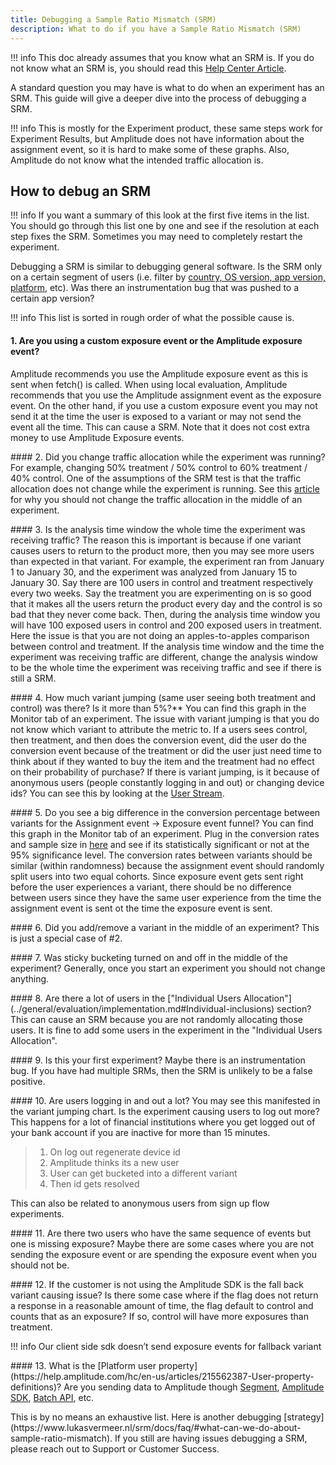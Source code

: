 ```yaml
---
title: Debugging a Sample Ratio Mismatch (SRM)
description: What to do if you have a Sample Ratio Mismatch (SRM)
---
```


!!! info
    This doc already assumes that you know what an SRM is. If you do not know what an SRM is, you should read this [Help Center Article](https://help.amplitude.com/hc/en-us/articles/8043418569371-Sample-ratio-mismatches-Debug-issues-with-experiment-allocations). 

A standard question you may have is what to do when an experiment has an SRM. This guide will give a deeper dive into the process of debugging a SRM.

!!! info
    This is mostly for the Experiment product, these same steps work for Experiment Results, but Amplitude does not have information about the assignment event, so it is hard to make some of these graphs. Also, Amplitude do not know what the intended traffic allocation is. 

## How to debug an SRM

!!! info
    If you want a summary of this look at the first five items in the list. You should go through this list one by one and see if the resolution at each step fixes the SRM. Sometimes you may need to completely restart the experiment.

Debugging a SRM is similar to debugging general software. Is the SRM only on a certain segment of users (i.e. filter by [country, OS version, app version, platform](https://help.amplitude.com/hc/en-us/articles/215562387-User-property-definitions), etc). Was there an instrumentation bug that was pushed to a certain app version?

!!! info
    This list is sorted in rough order of what the possible cause is. 

#### 1. Are you using a custom exposure event or the Amplitude exposure event?
<p style="display:inline;">Amplitude recommends you use the Amplitude exposure event as this is sent when fetch() is called. When using local evaluation, Amplitude recommends that you use the Amplitude assignment event as the exposure event. On the other hand, if you use a custom exposure event you may not send it at the time the user is exposed to a variant or may not send the event all the time. This can cause a SRM. Note that it does not cost extra money to use Amplitude Exposure events.</p>
<p></p>
#### 2. Did you change traffic allocation while the experiment was running? 
<p style="display:inline;">For example, changing 50% treatment / 50% control to 60% treatment / 40% control. One of the assumptions of the SRM test is that the traffic allocation does not change while the experiment is running. See this <a href="https://help.amplitude.com/hc/en-us/articles/7985566141083-Interpret-the-cumulative-exposures-graph-in-Amplitude-Experiment#inflection-point"> article</a> for why you should not change the traffic allocation in the middle of an experiment.</p>
<p></p>
#### 3. Is the analysis time window the whole time the experiment was receiving traffic?
<p style="display:inline;">The reason this is important is because if one variant causes users to return to the product more, then you may see more users than expected in that variant. For example, the experiment ran from January 1 to January 30, and the experiment was analyzed from January 15 to January 30. Say there are 100 users in control and treatment respectively every two weeks. Say the treatment you are experimenting on is so good that it makes all the users return the product every day and the control is so bad that they never come back. Then, during the analysis time window you will have 100 exposed users in control and 200 exposed users in treatment. Here the issue is that you are not doing an apples-to-apples comparison between control and treatment. If the analysis time window and the time the experiment was receiving traffic are different, change the analysis window to be the whole time the experiment was receiving traffic and see if there is still a SRM.</p>
<p></p>
#### 4. How much variant jumping (same user seeing both treatment and control) was there? 
<p style="display:inline;">Is it more than 5%?** You can find this graph in the Monitor tab of an experiment. The issue with variant jumping is that you do not know which variant to attribute the metric to. If a users sees control, then treatment, and then does the conversion event, did the user do the conversion event because of the treatment or did the user just need time to think about if they wanted to buy the item and the treatment had no effect on their probability of purchase? If there is variant jumping, is it because of anonymous users (people constantly logging in and out) or changing device ids? You can see this by looking at the <a href="https://help.amplitude.com/hc/en-us/articles/229313067-Look-up-event-data-for-individual-users">User Stream</a>.</p>
<p></p>
#### 5. Do you see a big difference in the conversion percentage between variants for the Assignment event -> Exposure event funnel?
<p style="display:inline;">You can find this graph in the Monitor tab of an experiment. Plug in the conversion rates and sample size in <a href="https://www.socscistatistics.com/tests/ztest/default2.aspx">here</a> and see if its statistically significant or not at the 95% significance level. The conversion rates between variants should be similar (within randomness) because the assignment event should randomly split users into two equal cohorts. Since exposure event gets sent right before the user experiences a variant, there should be no difference between users since they have the same user experience from the time the assignment event is sent ot the time the exposure event is sent.</p>
<p></p>
#### 6. Did you add/remove a variant in the middle of an experiment?
<p style="display:inline;">This is just a special case of #2.</p>
<p></p>
#### 7. Was sticky bucketing turned on and off in the middle of the experiment?
<p style="display:inline;">Generally, once you start an experiment you should not change anything.</p>
<p></p>
#### 8. Are there a lot of users in the ["Individual Users Allocation"](../general/evaluation/implementation.md#Individual-inclusions) section?
<p style="display:inline;">This can cause an SRM because you are not randomly allocating those users. It is fine to add some users in the experiment in the "Individual Users Allocation".</p>
<p></p>
#### 9. Is this your first experiment?
<p style="display:inline;">Maybe there is an instrumentation bug. If you have had multiple SRMs, then the SRM is unlikely to be a false positive.</p>
<p></p>
#### 10. Are users logging in and out a lot?
<p style="display:inline;">You may see this manifested in the variant jumping chart. Is the experiment causing users to log out more? This happens for a lot of financial institutions where you get logged out of your bank account if you are inactive for more than 15 minutes.</p>

>    1. On log out regenerate device id<br>
>    2. Amplitude thinks its a new user<br>
>    3. User can get bucketed into a different variant<br>
>    4. Then id gets resolved<br>

This can also be related to anonymous users from sign up flow experiments. 
<p></p>
#### 11. Are there two users who have the same sequence of events but one is missing exposure?
<p style="display:inline;">Maybe there are some cases where you are not sending the exposure event or are spending the exposure event when you should not be.</p>
<p></p>
#### 12. If the customer is not using the Amplitude SDK is the fall back variant causing issue?
<p style="display:inline;">Is there some case where if the flag does not return a response in a reasonable amount of time, the flag default to control and counts that as an exposure? If so, control will have more exposures than treatment.</p>

!!! info
    Our client side sdk doesn’t send exposure events for fallback variant
<p></p>
#### 13. What is the [Platform user property](https://help.amplitude.com/hc/en-us/articles/215562387-User-property-definitions)?
<p style="display:inline;">Are you sending data to Amplitude though <a href="https://www.docs.developers.amplitude.com/data/sources/segment/#javascript-client-side">Segment</a>, <a href="https://www.docs.developers.amplitude.com/analytics/what-is-amplitude/">Amplitude SDK</a>, <a href="https://www.docs.developers.amplitude.com/analytics/apis/batch-event-upload-api/">Batch API</a>, etc.</p><br>
<p></p>
This is by no means an exhaustive list. Here is another debugging [strategy](https://www.lukasvermeer.nl/srm/docs/faq/#what-can-we-do-about-sample-ratio-mismatch). If you still are having issues debugging a SRM, please reach out to Support or Customer Success.
